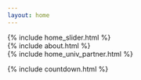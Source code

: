 ```yaml
---
layout: home
---
```

<section class="py-2 container-fluid" id="header">
    {% include home_slider.html %}
</section>
<!-- <section class="py-2 container-fluid" id="header">
<div class="display-2 pb-2 pt-1 text-center" style="font-family: Bantayog"><strong class="color-primary-4">Pista ng Mapa is Back!</strong></div>
<div class="container display-4 text-center pb-2" id="demo"></div>
</section> -->

<!-- <section class="pt-4 pb-2 container-fluid bg-color-accent-2" id="trav">
<div class="container">
<p class="larger">
<strong>Attending the Pista?</strong>
<br>
Read the <a href="{{ site.baseurl }}/conference/travel-guidelines">travel guidelines</a> first.
</p>
</div>
</section> -->

<!-- <section class="py-4 container-fluid">
    <!-- breaker 
</section> -->

<!-- <section class="py-4 container-fluid bg-color-accent-2" id="registration">
    {% include home_reg.html %}
</section> -->

<!-- <section class="py-4 container-fluid">
    <!-- breaker
</section> -->

<!-- <section class="py-4 container-fluid bg-color-accent-2" id="cfp">
    {% include home_cfp.html %}
</section> -->

<section class="py-4 container-fluid" id="about">
    {% include about.html %}
</section>

<!-- <section class="py-4 container-fluid bg-color-accent-2" id="program">
    {% include home_program.html %}
</section> -->

<!-- <section class="py-4 container-fluid bg-color-accent-2" id="volunteers">
    {% include home_cfv.html %}
</section>
 -->

 <section class="py-4 container-fluid" id="univ-partner">
    {% include home_univ_partner.html %}
</section>

<!--<section class="py-4 container-fluid" id="sponsors">
    {% include home_sponsors.html %}
</section> -->


{% include countdown.html %}